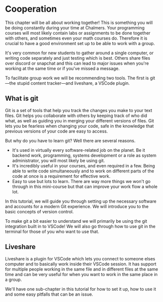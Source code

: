 # Cooperation
This chapter will be all about working together! This is something you will be
doing constantly during your time at Chalmers. Your programming courses will
most likely contain labs or assignments to be done together with others, and
sometimes even your math courses do. Therefore it is crucial to have a good
environment set up to be able to work with a group. 

It's very common for new students to gather around a single computer, or
writing code separately and just testing which is best. Others share files over
discord or snapchat and this can lead to major issues when you're working at
the same time or if you've missed a message. 

To facilitate group work we will be recommending two tools. The first is 
git—the stupid content tracker—and liveshare, a VSCode plugin.

## What is git

Git is a set of tools that help you track the changes you make to your text files. Git helps you collaborate with others by keeping track of who did what, as well as guiding you in merging your different versions of files. Git lets you be fearless when changing your code, safe in the knowledge that previous versions of your code are easy to access.

But why do you have to learn git? Well there are several reasons.

- It's used in virtually every software-related job on the planet. Be it backend work, programming, systems development or a role as system administrator, you will most likely be using git.
- It's incredibly useful in your courses, and even required in a few. Being able to write code simultaneously and to work on different parts of the code at once is a requirement for effective work.
- Easy to use but lots to learn. There are way more things we won't go through in this mini-course but that can improve your work flow a whole lot.

In this tutorial, we will guide you through setting up the necessary software and accounts for a modern Git experience. We will introduce you to the basic concepts of version control. 

To make git a bit easier to understand we will primarily be using the git integration built in to VSCode! We will also go through how to use git in the terminal for those of you who want to use that.

## Liveshare
Liveshare is a plugin for VSCode which lets you connect to someone elses computer and to basically work inside their VSCode session. It has support for multiple people working in the same file and in different files at the same time and can be very useful for when you want to work in the same place in a group. 

We'll have one sub-chapter in this tutorial for how to set it up, how to use it and some easy pitfalls that can be an issue. 
